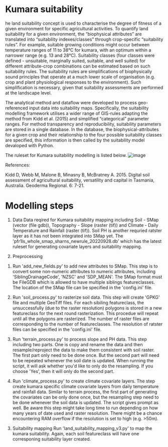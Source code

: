 # Kumara suitability
he land suitability concept is used to characterise the degree of fitness of a given environment for specific agricultural activities. To quantify land suitability for a given environment, the “biophysical attributes” are translated into “suitability indexes/classes” through crop-specific “suitability rules”. For example, suitable growing conditions might occur between temperature ranges of 11 to 38°C for kumara, with an optimum within a narrower range (e.g. 13 and 28°C). Suitability classes (four classes were defined - unsuitable, marginally suited, suitable, and well suited) for different attribute-crop combinations can be estimated based on such suitability rules. The suitability rules are simplifications of biophysically sound principles that operate at a much lower scale of organisation (e.g. crop and plant physiological responses to the environment). Such simplification is necessary, given that suitability assessments are performed at the landscape level.

The analytical method and dataflow were developed to process geo-referenced input data into suitability maps. Specifically, the suitability modelling framework utilises a wider range of GIS-rules adapting the method from Kidd et al. (2015) and simplified “categorical” parameter ranges. For method transparency and reproducibility, suitability parameters are stored in a single database. In the database, the biophysical-attributes for a given crop and their relationship to the four possible suitability classes are specified, this information is then called by the suitability model devaloped with Python.

The ruleset for Kumara suitability modelling is listed below. 
![image](https://user-images.githubusercontent.com/40552847/193713813-d4451f14-e08b-4df2-b2e7-6b3e00f22dcf.png)


References:

Kidd D, Webb M, Malone B, Minasny B, McBratney A. 2015. Digital soil assessment of agricultural suitability, versatility and capital in Tasmania, Australia. Geoderma Regional. 6: 7-21.


# Modelling steps

1. Data
Data reqired for Kumara suitability mapping including Soil - SMap (vector (file gdb)), Topography - Slope (raster (tif)) and Climate - Daily Temperature and Rainfall (raster (tif)).
Soil PH is another requried ratster layer as it has not been integrated into SMap yet. 
The 'pfr1ls_whole_smap_sharns_newrule_20220928.db' which has the latest ruleset for generating covariate layers and suitability mapping.

2. Preprocessing
1) Run 'add_new_fields.py' to add new attributes to SMap.
This step is to convert some non-numeric attributes to numeric attributes, including 'SiblingDrainageCode',  'NZSC' and 'SDP_MEAN'. The SMap format must be FileGDB which is allowed to have multiple siblings featureclasses.
The location of the SMap file can be specified in the 'config.ini' file.

2) Run 'soil_process.py' to rasterize soil data. 
This step will create 'GPKG' file and multiple GeoTiff files. For each sibiling featureclass, the unsuccessfully (due to the raster resolution) polygons is stored in a 
new featureclass for the next round rasterization. This procedue will repeat until all the polygons are rasterized. The number of raster files are corresponding to the number of featureclasses.
The resolution of ratster files can be specified in the 'config.ini' file.

3) Run 'terrain_process.py' to process slope and PH data.
This step including two parts. One is copy and rename the data and then resample/reproject the data to make them consistent with soil raster. The first part only need to be done once. 
But the second part will need to be repeated whenever the soil date is updated. When running the script, it will ask whether you'd like to only do the resampling. If you choose 'Yes', then it will only do the second part.

4) Run 'climate_process.py' to create climate covariate layers.
The step create kumara specific climate covariate layers from daily temperature and rainfall data. Similar to terrain process, the first part of generating the covariates can be only done once, but the resampling step need to be done whenever the soil data is updated.
The script gives prompt as well. Be aware this step might take long time to run depending on how many years of date used and raster resolution. There might be a chance encountering RAM overflow if the resolution is set to high (e.g. >50m).

3. Suitability mapping
Run 'land_suitability_mapping_v3.py' to map the kumara suitability. Again, each soil featureclass will have one corresponing suitability layer created.



    

